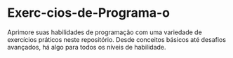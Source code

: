 # Exerc-cios-de-Programa-o
Aprimore suas habilidades de programação com uma variedade de exercícios práticos neste repositório. Desde conceitos básicos até desafios avançados, há algo para todos os níveis de habilidade.
